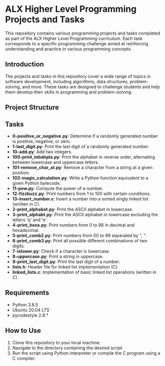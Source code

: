 # ALX Higher Level Programming Projects and Tasks

This repository contains various programming projects and tasks completed as part of the ALX Higher Level Programming curriculum. Each task corresponds to a specific programming challenge aimed at reinforcing understanding and practice in various programming concepts.

## Introduction

The projects and tasks in this repository cover a wide range of topics in software development, including algorithms, data structures, problem-solving, and more. These tasks are designed to challenge students and help them develop their skills in programming and problem-solving.

## Project Structure


## Tasks

- **0-positive_or_negative.py**: Determine if a randomly generated number is positive, negative, or zero.
- **1-last_digit.py**: Print the last digit of a randomly generated number.
- **10-add.py**: Add two integers.
- **100-print_tebahpla.py**: Print the alphabet in reverse order, alternating between lowercase and uppercase letters.
- **101-remove_char_at.py**: Remove a character from a string at a given position.
- **102-magic_calculation.py**: Write a Python function equivalent to a given Python bytecode.
- **11-pow.py**: Compute the power of a number.
- **12-fizzbuzz.py**: Print numbers from 1 to 100 with certain conditions.
- **13-insert_number.c**: Insert a number into a sorted singly linked list (written in C).
- **2-print_alphabet.py**: Print the ASCII alphabet in lowercase.
- **3-print_alphabt.py**: Print the ASCII alphabet in lowercase excluding the letters 'q' and 'e'.
- **4-print_hexa.py**: Print numbers from 0 to 98 in decimal and hexadecimal.
- **5-print_comb2.py**: Print numbers from 00 to 99 separated by ", ".
- **6-print_comb3.py**: Print all possible different combinations of two digits.
- **7-islower.py**: Check if a character is lowercase.
- **8-uppercase.py**: Print a string in uppercase.
- **9-print_last_digit.py**: Print the last digit of a number.
- **lists.h**: Header file for linked list implementation (C).
- **linked_lists.c**: Implementation of basic linked list operations (written in C).

## Requirements

- Python 3.8.5
- Ubuntu 20.04 LTS
- pycodestyle 2.8.*

## How to Use

1. Clone this repository to your local machine.
2. Navigate to the directory containing the desired script.
3. Run the script using Python interpreter or compile the C program using a C compiler.


